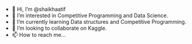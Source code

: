 - 👋 Hi, I’m @shaikhaatif 
- 👀 I’m interested in Competitive Programming and Data Science.
- 🌱 I’m currently learning Data structures and Competitive Programming.
- 💞️ I’m looking to collaborate on Kaggle.
- 📫 How to reach me...

<!---
shaikhaatif/shaikhaatif is a ✨ special ✨ repository because its `README.md` (this file) appears on your GitHub profile.
You can click the Preview link to take a look at your changes.
--->

